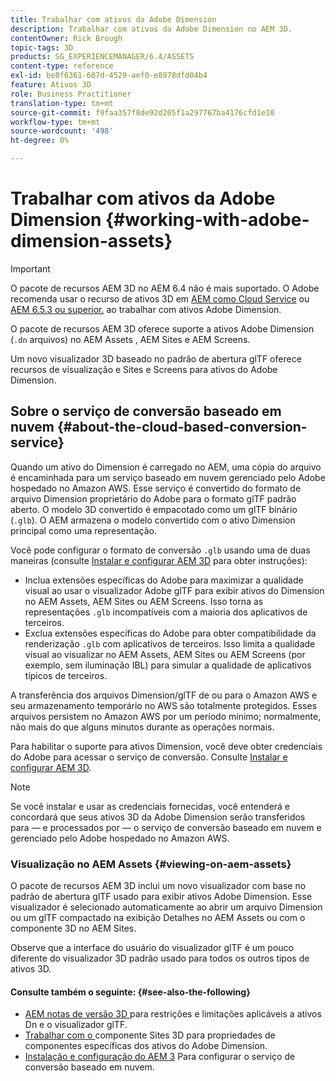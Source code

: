 ```yaml
---
title: Trabalhar com ativos da Adobe Dimension
description: Trabalhar com ativos da Adobe Dimension no AEM 3D.
contentOwner: Rick Brough
topic-tags: 3D
products: SG_EXPERIENCEMANAGER/6.4/ASSETS
content-type: reference
exl-id: be8f6361-607d-4529-aef0-e8978dfd04b4
feature: Ativos 3D
role: Business Practitioner
translation-type: tm+mt
source-git-commit: f9faa357f8de92d205f1a297767ba4176cfd1e10
workflow-type: tm+mt
source-wordcount: '498'
ht-degree: 0%

---
```


# Trabalhar com ativos da Adobe Dimension {#working-with-adobe-dimension-assets}

>[!IMPORTANT]
>
>O pacote de recursos AEM 3D no AEM 6.4 não é mais suportado. O Adobe recomenda usar o recurso de ativos 3D em [AEM como Cloud Service](https://experienceleague.adobe.com/docs/experience-manager-cloud-service/assets/dynamicmedia/assets-3d.html#dynamicmedia) ou [AEM 6.5.3 ou superior.](https://experienceleague.adobe.com/docs/experience-manager-65/assets/dynamic/assets-3d.html#dynamic) ao trabalhar com ativos Adobe Dimension.

O pacote de recursos AEM 3D oferece suporte a ativos Adobe Dimension (`.dn` arquivos) no AEM Assets , AEM Sites e AEM Screens.

Um novo visualizador 3D baseado no padrão de abertura glTF oferece recursos de visualização e Sites e Screens para ativos do Adobe Dimension.

## Sobre o serviço de conversão baseado em nuvem {#about-the-cloud-based-conversion-service}

Quando um ativo do Dimension é carregado no AEM, uma cópia do arquivo é encaminhada para um serviço baseado em nuvem gerenciado pelo Adobe hospedado no Amazon AWS. Esse serviço é convertido do formato de arquivo Dimension proprietário do Adobe para o formato glTF padrão aberto. O modelo 3D convertido é empacotado como um glTF binário (`.glb`). O AEM armazena o modelo convertido com o ativo Dimension principal como uma representação.

Você pode configurar o formato de conversão `.glb` usando uma de duas maneiras (consulte [Instalar e configurar AEM 3D](install-config-3d.md) para obter instruções):

* Inclua extensões específicas do Adobe para maximizar a qualidade visual ao usar o visualizador Adobe glTF para exibir ativos do Dimension no AEM Assets, AEM Sites ou AEM Screens. Isso torna as representações `.glb` incompatíveis com a maioria dos aplicativos de terceiros.
* Exclua extensões específicas do Adobe para obter compatibilidade da renderização `.glb` com aplicativos de terceiros. Isso limita a qualidade visual ao visualizar no AEM Assets, AEM Sites ou AEM Screens (por exemplo, sem iluminação IBL) para simular a qualidade de aplicativos típicos de terceiros.

A transferência dos arquivos Dimension/glTF de ou para o Amazon AWS e seu armazenamento temporário no AWS são totalmente protegidos. Esses arquivos persistem no Amazon AWS por um período mínimo; normalmente, não mais do que alguns minutos durante as operações normais.

Para habilitar o suporte para ativos Dimension, você deve obter credenciais do Adobe para acessar o serviço de conversão. Consulte [Instalar e configurar AEM 3D](install-config-3d.md).

>[!NOTE]
>
>Se você instalar e usar as credenciais fornecidas, você entenderá e concordará que seus ativos 3D da Adobe Dimension serão transferidos para — e processados por — o serviço de conversão baseado em nuvem e gerenciado pelo Adobe hospedado no Amazon AWS.

### Visualização no AEM Assets {#viewing-on-aem-assets}

O pacote de recursos AEM 3D inclui um novo visualizador com base no padrão de abertura glTF usado para exibir ativos Adobe Dimension. Esse visualizador é selecionado automaticamente ao abrir um arquivo Dimension ou um glTF compactado na exibição Detalhes no AEM Assets ou com o componente 3D no AEM Sites.

Observe que a interface do usuário do visualizador glTF é um pouco diferente do visualizador 3D padrão usado para todos os outros tipos de ativos 3D.

#### Consulte também o seguinte: {#see-also-the-following}

* [AEM notas de versão 3D ](/help/release-notes/aem3d-release-notes.md) para restrições e limitações aplicáveis a ativos Dn e o visualizador glTF.
* [Trabalhar com o ](using-the-3d-sites-component.md) componente Sites 3D para propriedades de componentes específicas dos ativos do Adobe Dimension.
* [Instalação e configuração do AEM 3](install-config-3d.md) Para configurar o serviço de conversão baseado em nuvem.
